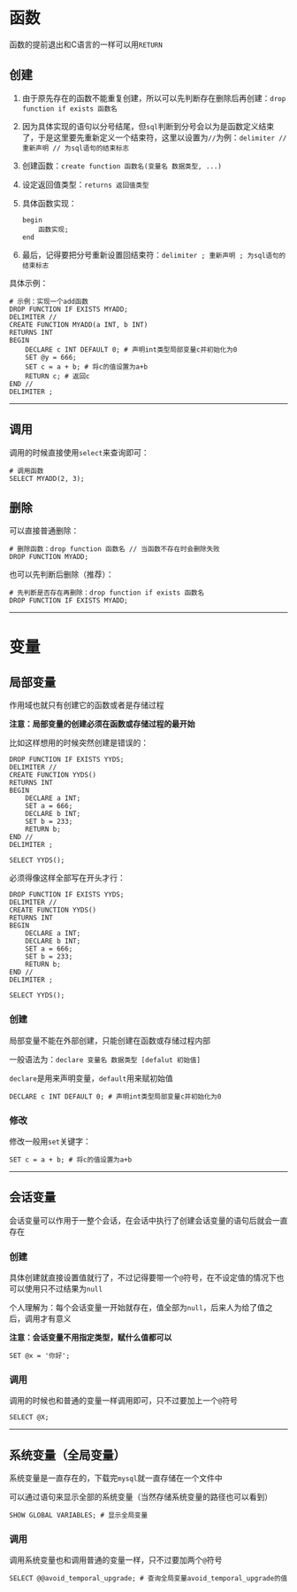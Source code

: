 # 函数

函数的提前退出和C语言的一样可以用`RETURN`

## 创建

1. 由于原先存在的函数不能重复创建，所以可以先判断存在删除后再创建：`drop function if exists 函数名`

2. 因为具体实现的语句以分号结尾，但`sql`判断到分号会以为是函数定义结束了，于是这里要先重新定义一个结束符，这里以设置为`//`为例：`delimiter // 重新声明 // 为sql语句的结束标志`

3. 创建函数：`create function 函数名(变量名 数据类型, ...)`

4. 设定返回值类型：`returns 返回值类型`

5. 具体函数实现：

	```mysql
	begin
		函数实现;
	end
	```

6. 最后，记得要把分号重新设置回结束符：`delimiter ; 重新声明 ; 为sql语句的结束标志`

具体示例：

```mysql
# 示例：实现一个add函数
DROP FUNCTION IF EXISTS MYADD;
DELIMITER //
CREATE FUNCTION MYADD(a INT, b INT)
RETURNS INT
BEGIN
	DECLARE c INT DEFAULT 0; # 声明int类型局部变量c并初始化为0
    SET @y = 666;
    SET c = a + b; # 将c的值设置为a+b
    RETURN c; # 返回c
END //
DELIMITER ;
```

---

## 调用

调用的时候直接使用`select`来查询即可：

```mysql
# 调用函数
SELECT MYADD(2, 3);
```

## 删除

可以直接普通删除：

```mysql
# 删除函数：drop function 函数名 // 当函数不存在时会删除失败
DROP FUNCTION MYADD;
```

也可以先判断后删除（推荐）：

```mysql
# 先判断是否存在再删除：drop function if exists 函数名
DROP FUNCTION IF EXISTS MYADD;
```

---

# 变量

## 局部变量

作用域也就只有创建它的函数或者是存储过程

**注意：局部变量的创建必须在函数或存储过程的最开始**

比如这样想用的时候突然创建是错误的：

```mysql
DROP FUNCTION IF EXISTS YYDS;
DELIMITER //
CREATE FUNCTION YYDS()
RETURNS INT
BEGIN
	DECLARE a INT;
    SET a = 666;
    DECLARE b INT;
    SET b = 233;
    RETURN b;
END //
DELIMITER ;

SELECT YYDS();
```

必须得像这样全部写在开头才行：

```mysql
DROP FUNCTION IF EXISTS YYDS;
DELIMITER //
CREATE FUNCTION YYDS()
RETURNS INT
BEGIN
	DECLARE a INT;
    DECLARE b INT;
    SET a = 666;
    SET b = 233;
    RETURN b;
END //
DELIMITER ;

SELECT YYDS();
```

### 创建

局部变量不能在外部创建，只能创建在函数或存储过程内部

一般语法为：`declare 变量名 数据类型 [defalut 初始值]`

`declare`是用来声明变量，`default`用来赋初始值

```mysql
DECLARE c INT DEFAULT 0; # 声明int类型局部变量c并初始化为0
```

### 修改

修改一般用`set`关键字：

```mysql
SET c = a + b; # 将c的值设置为a+b
```

---

## 会话变量

会话变量可以作用于一整个会话，在会话中执行了创建会话变量的语句后就会一直存在

### 创建

具体创建就直接设置值就行了，不过记得要带一个`@`符号，在不设定值的情况下也可以使用只不过结果为`null`

个人理解为：每个会话变量一开始就存在，值全部为`null`，后来人为给了值之后，调用才有意义

**注意：会话变量不用指定类型，赋什么值都可以**

```mysql
SET @x = '你好';
```

### 调用

调用的时候也和普通的变量一样调用即可，只不过要加上一个`@`符号

```mysql
SELECT @X;
```

---

## 系统变量（全局变量）

系统变量是一直存在的，下载完`mysql`就一直存储在一个文件中

可以通过语句来显示全部的系统变量（当然存储系统变量的路径也可以看到）

```mysql
SHOW GLOBAL VARIABLES; # 显示全局变量
```

### 调用

调用系统变量也和调用普通的变量一样，只不过要加两个`@`符号

```mysql
SELECT @@avoid_temporal_upgrade; # 查询全局变量avoid_temporal_upgrade的值
```

